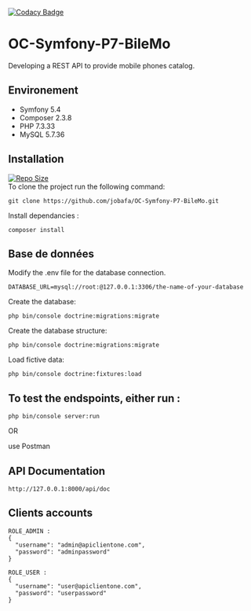 

[![Codacy Badge](https://app.codacy.com/project/badge/Grade/eec9b433c6364ff6b9f2e63d51481c89)](https://www.codacy.com/gh/jobafa/OC-Symfony-P7-BileMo/dashboard?utm_source=github.com&amp;utm_medium=referral&amp;utm_content=jobafa/OC-Symfony-P7-BileMo&amp;utm_campaign=Badge_Grade)

# OC-Symfony-P7-BileMo

Developing a REST API to provide mobile phones catalog.

## Environement
* Symfony 5.4
* Composer 2.3.8
* PHP 7.3.33
* MySQL 5.7.36

## Installation
[![Repo Size](https://img.shields.io/github/repo-size/jbafa/OC-Symfony-P7-BileMo.svg?label=Repo+Size)](https://github.com/jobafa/OC-Symfony-P7-BileMo.git/tree/master) \
To clone the project run the following command:
```
git clone https://github.com/jobafa/OC-Symfony-P7-BileMo.git
```
Install dependancies :
```
composer install
```
## Base de données
Modify the .env file for the database connection.
```
DATABASE_URL=mysql://root:@127.0.0.1:3306/the-name-of-your-database
```
Create the database:
```
php bin/console doctrine:migrations:migrate
```
Create the database structure:
```
php bin/console doctrine:migrations:migrate
```
Load fictive data:
```
php bin/console doctrine:fixtures:load
```
## To test the endspoints, either run :
```
php bin/console server:run
```
OR

use Postman

## API Documentation  
```
http://127.0.0.1:8000/api/doc
```
## Clients accounts 
```
ROLE_ADMIN :
{
  "username": "admin@apiclientone.com",
  "password": "adminpassword"
}

ROLE_USER :
{
  "username": "user@apiclientone.com",
  "password": "userpassword"
}
```
